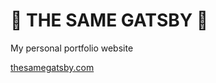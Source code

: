 # 🐲 THE SAME GATSBY 🐲 

My personal portfolio website

<a href="https://www.thesamegatsby.com" target="_blank">thesamegatsby.com</a>
